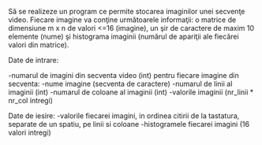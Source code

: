 Să se realizeze un program ce permite stocarea imaginilor unei secvenţe video. Fiecare imagine va conţine următoarele informaţii: o matrice de dimensiune m x n de valori <=16 (imagine), un şir de caractere de maxim 10 elemente (nume) şi histograma imaginii (numărul de apariţii ale fiecărei valori din matrice).

Date de intrare:

-numarul de imagini din secventa video (int)
pentru fiecare imagine din secventa:
-nume imagine (secventa de caractere)
-numarul de linii al imaginii (int)
-numarul de coloane al imaginii (int)
-valorile imaginii (nr_linii * nr_col intregi)

Date de iesire:
-valorile fiecarei imagini, in ordinea citirii de la tastatura, separate de un spatiu, pe linii si coloane
-histogramele fiecarei imagini (16 valori intregi)